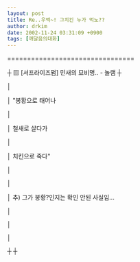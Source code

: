 ```yaml
---
layout: post
title: Re..우엑~! 그치킨 누가 먹노??
author: drkim
date: 2002-11-24 03:31:09 +0900
tags: [깨달음의대화]
---
```

================================
  
┼ ▨ [서프라이즈펌] 민새의 묘비명.. - 놀램 ┼
  
│
  
│ "봉황으로 태어나
  
│
  
│ 철새로 살다가
  
│
  
│ 치킨으로 죽다"
  
│
  
│
  
│ 추) 그가 봉황?인지는 확인 안된 사실임...
  
│
  
│
  
│
  
┼ ┼